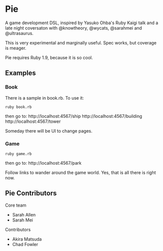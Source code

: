 # Pie

A game development DSL, inspired by Yasuko Ohba's Ruby Kaigi talk and a late night coversaton with @knowtheory, @wycats, @sarahmei and @ultrasaurus.

This is very experimental and marginally useful. Spec works, but coverage is meager. 

Pie requires Ruby 1.9, because it is so cool.

## Examples

### Book

There is a sample in book.rb.  To use it:

    ruby book.rb

then go to:
    http://localhost:4567/ship
    http://localhost:4567/building
    http://localhost:4567/tower

Someday there will be UI to change pages.

### Game

    ruby game.rb

then go to:
    http://localhost:4567/park

Follow links to wander around the game world.  Yes, that is all there is right now.


## Pie Contributors

Core team
* Sarah Allen 
* Sarah Mei

Contributors
* Akira Matsuda
* Chad Fowler

